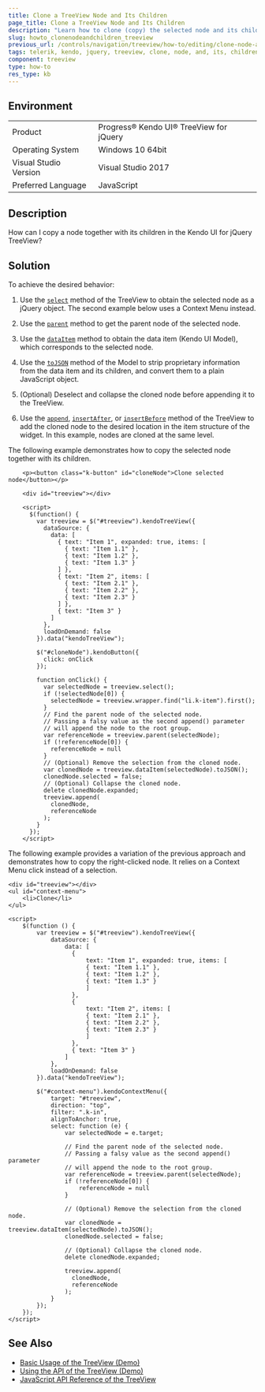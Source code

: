 ```yaml
---
title: Clone a TreeView Node and Its Children
page_title: Clone a TreeView Node and Its Children 
description: "Learn how to clone (copy) the selected node and its children in a Kendo UI TreeView."
slug: howto_clonenodeandchildren_treeview
previous_url: /controls/navigation/treeview/how-to/editing/clone-node-and-children
tags: telerik, kendo, jquery, treeview, clone, node, and, its, children
component: treeview
type: how-to
res_type: kb
---
```


## Environment

<table>
 <tr>
  <td>Product</td>
  <td>Progress® Kendo UI® TreeView for jQuery</td>
 </tr>
 <tr>
  <td>Operating System</td>
  <td>Windows 10 64bit</td>
 </tr>
 <tr>
  <td>Visual Studio Version</td>
  <td>Visual Studio 2017</td>
 </tr>
 <tr>
  <td>Preferred Language</td>
  <td>JavaScript</td>
 </tr>
</table>

## Description

How can I copy a node together with its children in the Kendo UI for jQuery TreeView?

## Solution

To achieve the desired behavior:

1. Use the [`select`](/api/javascript/ui/treeview/methods/select) method of the TreeView to obtain the selected node as a jQuery object. The second example below uses a Context Menu instead.

1. Use the [`parent`](/api/javascript/ui/treeview/methods/parent) method to get the parent node of the selected node.

1. Use the [`dataItem`](/api/javascript/ui/treeview/methods/dataitem) method to obtain the data item (Kendo UI Model), which corresponds to the selected node.

1. Use the [`toJSON`](/api/javascript/data/model/methods/tojson) method of the Model to strip proprietary information from the data item and its children, and convert them to a plain JavaScript object.

1. (Optional) Deselect and collapse the cloned node before appending it to the TreeView.

1. Use the [`append`](/api/javascript/ui/treeview/methods/append), [`insertAfter`](/api/javascript/ui/treeview/methods/insertafter), or [`insertBefore`](/api/javascript/ui/treeview/methods/insertbefore) method of the TreeView to add the cloned node to the desired location in the item structure of the widget. In this example, nodes are cloned at the same level.

The following example demonstrates how to copy the selected node together with its children.

```dojo
    <p><button class="k-button" id="cloneNode">Clone selected node</button></p>

    <div id="treeview"></div>

    <script>
      $(function() {
        var treeview = $("#treeview").kendoTreeView({
          dataSource: {
            data: [
              { text: "Item 1", expanded: true, items: [
                { text: "Item 1.1" },
                { text: "Item 1.2" },
                { text: "Item 1.3" }
              ] },
              { text: "Item 2", items: [
                { text: "Item 2.1" },
                { text: "Item 2.2" },
                { text: "Item 2.3" }
              ] },
              { text: "Item 3" }
            ]
          },
          loadOnDemand: false
        }).data("kendoTreeView");

        $("#cloneNode").kendoButton({
          click: onClick
        });

        function onClick() {
          var selectedNode = treeview.select();
          if (!selectedNode[0]) {
            selectedNode = treeview.wrapper.find("li.k-item").first();
          }
          // Find the parent node of the selected node.
          // Passing a falsy value as the second append() parameter
          // will append the node to the root group.
          var referenceNode = treeview.parent(selectedNode);
          if (!referenceNode[0]) {
            referenceNode = null
          }
          // (Optional) Remove the selection from the cloned node.
          var clonedNode = treeview.dataItem(selectedNode).toJSON();
          clonedNode.selected = false;
          // (Optional) Collapse the cloned node.
          delete clonedNode.expanded;
          treeview.append(
            clonedNode,
            referenceNode
          );
        }
      });
    </script>
```

The following example provides a variation of the previous approach and demonstrates how to copy the right-clicked node. It relies on a Context Menu click instead of a selection.

```dojo
<div id="treeview"></div>
<ul id="context-menu">
    <li>Clone</li>
</ul>

<script>
    $(function () {
        var treeview = $("#treeview").kendoTreeView({
            dataSource: {
                data: [
                  {
                      text: "Item 1", expanded: true, items: [
                      { text: "Item 1.1" },
                      { text: "Item 1.2" },
                      { text: "Item 1.3" }
                      ]
                  },
                  {
                      text: "Item 2", items: [
                      { text: "Item 2.1" },
                      { text: "Item 2.2" },
                      { text: "Item 2.3" }
                      ]
                  },
                  { text: "Item 3" }
                ]
            },
            loadOnDemand: false
        }).data("kendoTreeView");

        $("#context-menu").kendoContextMenu({
            target: "#treeview",
            direction: "top",
            filter: ".k-in",
            alignToAnchor: true,
            select: function (e) {
                var selectedNode = e.target;

                // Find the parent node of the selected node.
                // Passing a falsy value as the second append() parameter
                // will append the node to the root group.
                var referenceNode = treeview.parent(selectedNode);
                if (!referenceNode[0]) {
                    referenceNode = null
                }

                // (Optional) Remove the selection from the cloned node.
                var clonedNode = treeview.dataItem(selectedNode).toJSON();
                clonedNode.selected = false;

                // (Optional) Collapse the cloned node.
                delete clonedNode.expanded;

                treeview.append(
                  clonedNode,
                  referenceNode
                );
            }
        });
    });
</script>
```

## See Also

* [Basic Usage of the TreeView (Demo)](https://demos.telerik.com/kendo-ui/treeview/index)
* [Using the API of the TreeView (Demo)](https://demos.telerik.com/kendo-ui/treeview/api)
* [JavaScript API Reference of the TreeView](/api/javascript/ui/treeview)
